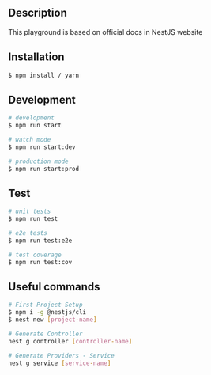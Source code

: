 ## Description

This playground is based on official docs in NestJS website

## Installation

```bash
$ npm install / yarn 
```

## Development

```bash
# development
$ npm run start

# watch mode
$ npm run start:dev

# production mode
$ npm run start:prod
```

## Test

```bash
# unit tests
$ npm run test

# e2e tests
$ npm run test:e2e

# test coverage
$ npm run test:cov
```

## Useful commands
```bash
# First Project Setup
$ npm i -g @nestjs/cli
$ nest new [project-name]

# Generate Controller
nest g controller [controller-name]

# Generate Providers - Service
nest g service [service-name]
```
